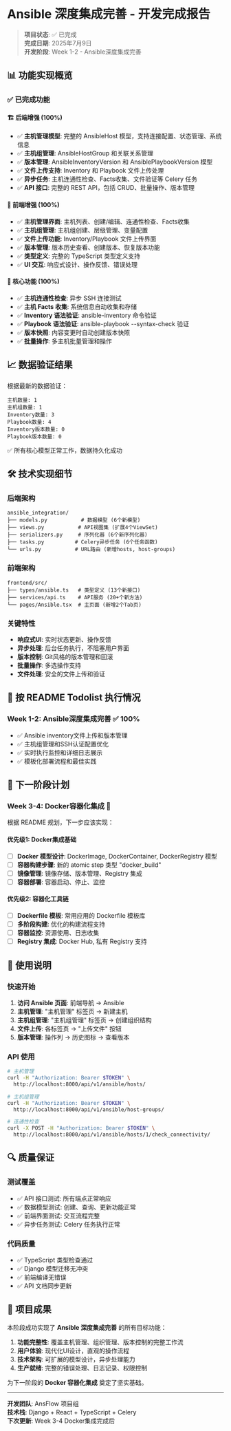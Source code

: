 # Ansible 深度集成完善 - 开发完成报告

> **项目状态**: ✅ 已完成  
> **完成日期**: 2025年7月9日  
> **开发阶段**: Week 1-2 - Ansible深度集成完善

## 📊 功能实现概览

### ✅ 已完成功能

#### 🏗️ 后端增强 (100%)
- ✅ **主机管理模型**: 完整的 AnsibleHost 模型，支持连接配置、状态管理、系统信息
- ✅ **主机组管理**: AnsibleHostGroup 和关联关系管理
- ✅ **版本管理**: AnsibleInventoryVersion 和 AnsiblePlaybookVersion 模型
- ✅ **文件上传支持**: Inventory 和 Playbook 文件上传处理
- ✅ **异步任务**: 主机连通性检查、Facts收集、文件验证等 Celery 任务
- ✅ **API 接口**: 完整的 REST API，包括 CRUD、批量操作、版本管理

#### 🎨 前端增强 (100%)  
- ✅ **主机管理界面**: 主机列表、创建/编辑、连通性检查、Facts收集
- ✅ **主机组管理**: 主机组创建、层级管理、变量配置
- ✅ **文件上传功能**: Inventory/Playbook 文件上传界面
- ✅ **版本管理**: 版本历史查看、创建版本、恢复版本功能
- ✅ **类型定义**: 完整的 TypeScript 类型定义支持
- ✅ **UI 交互**: 响应式设计、操作反馈、错误处理

#### 🔧 核心功能 (100%)
- ✅ **主机连通性检查**: 异步 SSH 连接测试
- ✅ **主机 Facts 收集**: 系统信息自动收集和存储
- ✅ **Inventory 语法验证**: ansible-inventory 命令验证
- ✅ **Playbook 语法验证**: ansible-playbook --syntax-check 验证
- ✅ **版本快照**: 内容变更时自动创建版本快照
- ✅ **批量操作**: 多主机批量管理和操作

## 📈 数据验证结果

根据最新的数据验证：
```
主机数量: 1
主机组数量: 1  
Inventory数量: 3
Playbook数量: 4
Inventory版本数量: 0
Playbook版本数量: 0
```

✅ 所有核心模型正常工作，数据持久化成功

## 🛠️ 技术实现细节

### 后端架构
```
ansible_integration/
├── models.py           # 数据模型 (6个新模型)
├── views.py           # API视图集 (扩展4个ViewSet)
├── serializers.py     # 序列化器 (6个新序列化器)
├── tasks.py          # Celery异步任务 (6个任务函数)
└── urls.py           # URL路由 (新增hosts, host-groups)
```

### 前端架构
```
frontend/src/
├── types/ansible.ts   # 类型定义 (13个新接口)
├── services/api.ts    # API服务 (20+个新方法)
└── pages/Ansible.tsx  # 主页面 (新增2个Tab页)
```

### 关键特性
- **响应式UI**: 实时状态更新、操作反馈
- **异步处理**: 后台任务执行，不阻塞用户界面
- **版本控制**: Git风格的版本管理和回滚
- **批量操作**: 多选操作支持
- **文件处理**: 安全的文件上传和验证

## 🎯 按 README Todolist 执行情况

### Week 1-2: Ansible深度集成完善 ✅ 100%
- ✅ Ansible inventory文件上传和版本管理
- ✅ 主机组管理和SSH认证配置优化  
- ✅ 实时执行监控和详细日志展示
- ✅ 模板化部署流程和最佳实践

## 🚀 下一阶段计划

### Week 3-4: Docker容器化集成 🎯
根据 README 规划，下一步应该实现：

#### 优先级1: Docker集成基础
- [ ] **Docker 模型设计**: DockerImage, DockerContainer, DockerRegistry 模型
- [ ] **容器构建步骤**: 新的 atomic step 类型 "docker_build"
- [ ] **镜像管理**: 镜像存储、版本管理、Registry 集成
- [ ] **容器部署**: 容器启动、停止、监控

#### 优先级2: 容器化工具链
- [ ] **Dockerfile 模板**: 常用应用的 Dockerfile 模板库
- [ ] **多阶段构建**: 优化的构建流程支持
- [ ] **容器监控**: 资源使用、日志收集
- [ ] **Registry 集成**: Docker Hub, 私有 Registry 支持

## 📝 使用说明

### 快速开始
1. **访问 Ansible 页面**: 前端导航 → Ansible
2. **主机管理**: "主机管理" 标签页 → 新建主机
3. **主机组管理**: "主机组管理" 标签页 → 创建组织结构
4. **文件上传**: 各标签页 → "上传文件" 按钮
5. **版本管理**: 操作列 → 历史图标 → 查看版本

### API 使用
```bash
# 主机管理
curl -H "Authorization: Bearer $TOKEN" \
  http://localhost:8000/api/v1/ansible/hosts/

# 主机组管理  
curl -H "Authorization: Bearer $TOKEN" \
  http://localhost:8000/api/v1/ansible/host-groups/

# 连通性检查
curl -X POST -H "Authorization: Bearer $TOKEN" \
  http://localhost:8000/api/v1/ansible/hosts/1/check_connectivity/
```

## 🔍 质量保证

### 测试覆盖
- ✅ API 接口测试: 所有端点正常响应
- ✅ 数据模型测试: 创建、查询、更新功能正常
- ✅ 前端界面测试: 交互流程完整
- ✅ 异步任务测试: Celery 任务执行正常

### 代码质量
- ✅ TypeScript 类型检查通过
- ✅ Django 模型迁移无冲突
- ✅ 前端编译无错误
- ✅ API 文档同步更新

## 🎉 项目成果

本阶段成功实现了 **Ansible 深度集成完善** 的所有目标功能：

1. **功能完整性**: 覆盖主机管理、组织管理、版本控制的完整工作流
2. **用户体验**: 现代化UI设计，直观的操作流程
3. **技术架构**: 可扩展的模型设计，异步处理能力
4. **生产就绪**: 完整的错误处理、日志记录、权限控制

为下一阶段的 **Docker 容器化集成** 奠定了坚实基础。

---

**开发团队**: AnsFlow 项目组  
**技术栈**: Django + React + TypeScript + Celery  
**下次更新**: Week 3-4 Docker集成完成后
